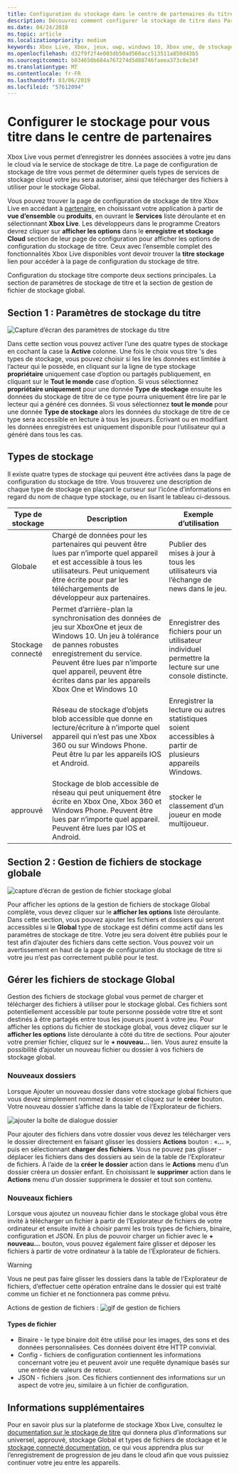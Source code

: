```yaml
---
title: Configuration du stockage dans le centre de partenaires du titre
description: Découvrez comment configurer le stockage de titre dans Partner Center
ms.date: 04/24/2018
ms.topic: article
ms.localizationpriority: medium
keywords: Xbox Live, Xbox, jeux, uwp, windows 10, Xbox une, de stockage de titre, de partenaires
ms.openlocfilehash: d32f9f2f4e003db50ad560acc513511a850d43b5
ms.sourcegitcommit: b034650b684a767274d5d88746faeea373c8e34f
ms.translationtype: MT
ms.contentlocale: fr-FR
ms.lasthandoff: 03/06/2019
ms.locfileid: "57612094"
---
```

# <a name="configure-storage-for-you-title-in-partner-center"></a>Configurer le stockage pour vous titre dans le centre de partenaires

Xbox Live vous permet d’enregistrer les données associées à votre jeu dans le cloud via le service de stockage de titre. La page de configuration de stockage de titre vous permet de déterminer quels types de services de stockage cloud votre jeu sera autoriser, ainsi que télécharger des fichiers à utiliser pour le stockage Global.

Vous pouvez trouver la page de configuration de stockage de titre Xbox Live en accédant à [partenaire](https://partner.microsoft.com/dashboard), en choisissant votre application à partir de **vue d’ensemble** ou **produits**, en ouvrant le  **Services** liste déroulante et en sélectionnant **Xbox Live**. Les développeurs dans le programme Creators devrez cliquer sur **afficher les options** dans le **enregistre et stockage Cloud** section de leur page de configuration pour afficher les options de configuration du stockage de titre. Ceux avec l’ensemble complet des fonctionnalités Xbox Live disponibles vont devoir trouver la **titre stockage** lien pour accéder à la page de configuration du stockage de titre.

Configuration du stockage titre comporte deux sections principales. La section de paramètres de stockage de titre et la section de gestion de fichier de stockage global.

## <a name="section-1-title-storage-settings"></a>Section 1 : Paramètres de stockage du titre

![Capture d’écran des paramètres de stockage du titre](../../images/dev-center/title-storage/title-storage-settings.JPG)

Dans cette section vous pouvez activer l’une des quatre types de stockage en cochant la case la **Active** colonne. Une fois le choix vous titre 's des types de stockage, vous pouvez choisir si les lire les données est limitée à l’acteur qui le possède, en cliquant sur la ligne de type stockage **propriétaire** uniquement case d’option ou partagés publiquement, en cliquant sur le **Tout le monde** case d’option. Si vous sélectionnez **propriétaire uniquement** pour une donnée **Type de stockage** ensuite les données du stockage de titre de ce type pourra uniquement être lire par le lecteur qui a généré ces données. Si vous sélectionnez **tout le monde** pour une donnée **Type de stockage** alors les données du stockage de titre de ce type sera accessible en lecture à tous les joueurs. Écrivant ou en modifiant les données enregistrées est uniquement disponible pour l’utilisateur qui a généré dans tous les cas.

## <a name="storage-types"></a>Types de stockage

Il existe quatre types de stockage qui peuvent être activées dans la page de configuration du stockage de titre. Vous trouverez une description de chaque type de stockage en plaçant le curseur sur l’icône d’informations en regard du nom de chaque type stockage, ou en lisant le tableau ci-dessous.

|Type de stockage |Description |Exemple d’utilisation  |
|---------|---------|---------|
|Globale             |Chargé de données pour les partenaires qui peuvent être lues par n’importe quel appareil et est accessible à tous les utilisateurs. Peut uniquement être écrite pour par les téléchargements de développeur aux partenaires. | Publier des mises à jour à tous les utilisateurs via l’échange de news dans le jeu.     |
|Stockage connecté  |Permet d’arrière-plan la synchronisation des données de jeu sur XboxOne et jeux de Windows 10. Un jeu à tolérance de pannes robustes enregistrement du service. Peuvent être lues par n’importe quel appareil, peuvent être écrites dans par les appareils Xbox One et Windows 10    | Enregistrer des fichiers pour un utilisateur individuel permettre la lecture sur une console distincte.         |
|Universel          |Réseau de stockage d’objets blob accessible que donne en lecture/écriture à n’importe quel appareil qui n’est pas une Xbox 360 ou sur Windows Phone. Peut être lu par les appareils IOS et Android.      | Enregistrer la lecture ou autres statistiques soient accessibles à partir de plusieurs appareils Windows.        |
|approuvé            |Stockage de blob accessible de réseau qui peut uniquement être écrite en Xbox One, Xbox 360 et Windows Phone. Peuvent être lues par n’importe quel appareil. Peuvent être lues par IOS et Android.     | stocker le classement d’un joueur en mode multijoueur.        |

## <a name="section-2-global-storage-file-management"></a>Section 2 : Gestion de fichiers de stockage globale

![capture d’écran de gestion de fichier stockage global](../../images/dev-center/title-storage/global-storage-file-management.JPG)

Pour afficher les options de la gestion de fichiers de stockage Global complète, vous devez cliquer sur le **afficher les options** liste déroulante. Dans cette section, vous pouvez ajouter les fichiers et dossiers qui seront accessibles si le **Global** type de stockage est défini comme actif dans les paramètres de stockage de titre. Votre jeu sera doivent être publiés pour le test afin d’ajouter des fichiers dans cette section. Vous pouvez voir un avertissement en haut de la page de configuration du stockage de titre si votre jeu n’est pas correctement publié pour le test.

## <a name="manage-global-storage-files"></a>Gérer les fichiers de stockage Global

Gestion des fichiers de stockage global vous permet de charger et télécharger des fichiers à utiliser pour le stockage global. Ces fichiers sont potentiellement accessible par toute personne possède votre titre et sont destinés à être partagés entre tous les joueurs jouent à votre jeu. Pour afficher les options du fichier de stockage global, vous devez cliquer sur le **afficher les options** liste déroulante à côté du titre de sections. Pour ajouter votre premier fichier, cliquez sur le **+ nouveau...**  lien. Vous aurez ensuite la possibilité d’ajouter un nouveau fichier ou dossier à vos fichiers de stockage global.

### <a name="new-folders"></a>Nouveaux dossiers

Lorsque Ajouter un nouveau dossier dans votre stockage global fichiers que vous devez simplement nommez le dossier et cliquez sur le **créer** bouton. Votre nouveau dossier s’affiche dans la table de l’Explorateur de fichiers.

![ajouter la boîte de dialogue dossier](../../images/dev-center/title-storage/add-folder-global-storage-filled.JPG)

Pour ajouter des fichiers dans votre dossier vous devez les télécharger vers le dossier directement en faisant glisser les dossiers **Actions** bouton : «**...** », puis en sélectionnant **charger des fichiers**. Vous ne pouvez pas glisser -déplacer les fichiers dans des dossiers au sein de la table de l’Explorateur de fichiers. À l’aide de la **créer le dossier** action dans le **Actions** menu d’un dossier créera un dossier enfant. En choisissant le **supprimer** action dans le **Actions** menu d’un dossier supprimera le dossier et tout son contenu.

### <a name="new-files"></a>Nouveaux fichiers

Lorsque vous ajoutez un nouveau fichier dans le stockage global vous être invité à télécharger un fichier à partir de l’Explorateur de fichiers de votre ordinateur et ensuite invité à choisir parmi les trois types de fichiers, binaire, configuration et JSON. En plus de pouvoir charger un fichier avec le **+ nouveau...**  bouton, vous pouvez également faire glisser et déposer les fichiers à partir de votre ordinateur à la table de l’Explorateur de fichiers.

> [!WARNING]
> Vous ne peut pas faire glisser les dossiers dans la table de l’Explorateur de fichiers, d’effectuer cette opération entraîne dans le dossier qui est traité comme un fichier et ne fonctionnera pas comme prévu.

Actions de gestion de fichiers : ![gif de gestion de fichiers](../../images/dev-center/title-storage/global-storage-management.gif)

#### <a name="file-types"></a>Types de fichier

* Binaire - le type binaire doit être utilisé pour les images, des sons et des données personnalisées. Ces données doivent être HTTP convivial.
* Config - fichiers de configuration contiennent les informations concernant votre jeu et peuvent avoir une requête dynamique basés sur une entrée de valeurs de retour.
* JSON - fichiers .json. Ces fichiers contiennent des informations sur un aspect de votre jeu, similaire à un fichier de configuration.

## <a name="further-reading"></a>Informations supplémentaires

Pour en savoir plus sur la plateforme de stockage Xbox Live, consultez le [documentation sur le stockage de titre](../../storage-platform/xbox-live-title-storage/xbox-live-title-storage.md) qui donnera plus d’informations sur universel, approuvé, stockage Global et types de fichiers de stockage et le [stockage connecté documentation](../../storage-platform/connected-storage/connected-storage-overview.md), ce qui vous apprendra plus sur l’enregistrement de progression de jeu dans le cloud afin que vous puissiez continuer votre jeu entre les appareils.